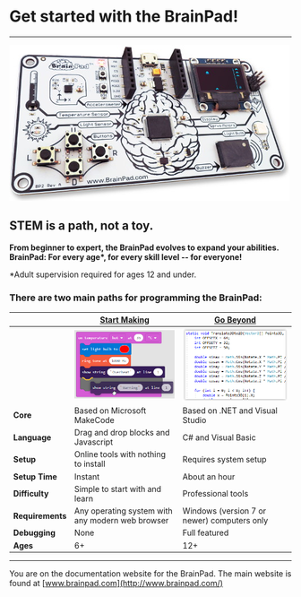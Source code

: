 # Get started with the BrainPad!
---
![BrainPad](images/brainpad.jpg)

## STEM is a path, not a toy.

**From beginner to expert, the BrainPad evolves to expand your abilities. BrainPad: For every age\*, for every skill level -- for everyone!**

\*Adult supervision required for ages 12 and under.

### There are two main paths for programming the BrainPad:

|  | [Start Making](start-making/intro.md) | [Go Beyond](go-beyond/intro.md) |
|--|--|--|
|  | [![Block Code](images/makecode-blocks.png)](start-making/intro.md) | [![C# code](images/c-sharp-code.png)](go-beyond/intro.md) |
| **Core** | Based on Microsoft MakeCode | Based on .NET and Visual Studio |
| **Language** | Drag and drop blocks and Javascript | C# and Visual Basic |
| **Setup** | Online tools with nothing to install | Requires system setup |
| **Setup Time** | Instant | About an hour |
| **Difficulty** | Simple to start with and learn | Professional tools |
| **Requirements** | Any operating system with any modern web browser | Windows (version 7 or newer) computers only |
| **Debugging** | None | Full featured |
| **Ages** | 6+ | 12+ |

---
You are on the documentation website for the BrainPad. The main website is found at [www.brainpad.com](http://www.brainpad.com/)
